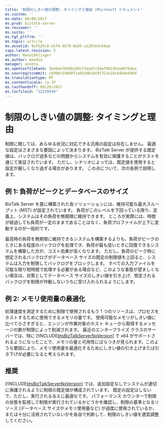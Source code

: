 ```yaml
---
title: '制限のしきい値の調整: タイミングと理由 |Microsoft ドキュメント'
ms.custom: ''
ms.date: 06/08/2017
ms.prod: biztalk-server
ms.reviewer: ''
ms.suite: ''
ms.tgt_pltfrm: ''
ms.topic: article
ms.assetid: 9afb26c8-e5f4-4b78-9a45-a1263e3cb6ab
caps.latest.revision: 5
author: MandiOhlinger
ms.author: mandia
manager: anneta
ms.openlocfilehash: 3b49ae78d4b2d0cf2dabfc69af9023b1e8676dea
ms.sourcegitcommit: cb908c540d8f1a692d01dc8f313e16cb4b4e696d
ms.translationtype: MT
ms.contentlocale: ja-JP
ms.lasthandoff: 09/20/2017
ms.locfileid: "22229930"
---
```

# <a name="adjusting-throttling-thresholds-when-and-why"></a>制限のしきい値の調整: タイミングと理由
制限に関しては、あらゆる状況に対応できる汎用の設定は存在しません。 最適な設定はさまざまな要因によって決まります。 BizTalk Server が提供する既定値は、バックログ過多などの問題からシステムを有効に保護することがテストを通じて実証されています。 ただし、シナリオによっては、既定値を使用すると設定が厳しくなり過ぎる場合があります。 この点について、次の各例で説明します。  
  
## <a name="example-1-peak-loads-and-database-size"></a>例 1: 負荷がピークとデータベースのサイズ  
 BizTalk Server を基に構築された各ソリューションには、維持可能な最大スループット (MST) が設定されています。 負荷がこのレベルを下回っている限り、定義上、システムはその負荷を無期限に維持できます。 ところが実際には、時間が経過しても負荷が一定のままであることはなく、負荷プロファイルが上下に変動するのが一般的です。  
  
 最高時の負荷を無期限に維持できるシステムを構築するよりも、負荷がピークのときにある程度のバックログを処理でき、負荷が最も低いときに回復できるシステムを構築した方が、コスト効果が高くなります。 ただし、負荷のピーク時に想定されるバックログがデータベース サイズの既定の制限値を上回ると、システムは入力を制限してバックログをブロックします。 すべての入力ファイルを可能な限り短時間で処理する必要がある場合など、このような事態が望ましくない場合は、対策としてデータベース サイズのしきい値を引き上げ、想定されるバックログを制限が作動しないうちに受け入れられるようにします。  
  
## <a name="example-2-memory-usage-optimization"></a>例 2: メモリ使用量の最適化  
 処理速度を測定するために制限で使用されるもう 1 つのリソースは、プロセスをホストするために使用できるメモリの量です。 使用可能なメモリがしきい値に比べて小さすぎると、エンジンが作業対象のホスト キューから取得するメッセージの数が制限によって削減されます。 最近のエンタープライズ クラスのサーバーでは、特に [!INCLUDE[btsBizTalkServerNoVersion](../includes/btsbiztalkservernoversion-md.md)] で x64 がサポートされるようになったことで、メモリの量と可用性にばらつきが見られます。このような要因により、メモリ使用量を最適化するためにしきい値の引き上げまたは引き下げが必要になると考えられます。  
  
## <a name="recommendation"></a>推奨  
 [!INCLUDE[btsBizTalkServerNoVersion](../includes/btsbiztalkservernoversion-md.md)] では、追加設定なしでシステムが適切に保護されるように制限の既定値が構成されています。 既定の設定はしないで、ただし、実行される与えに最適なです。 パフォーマンス カウンターで制限の状態を監視して制限が実行されているかどうかを確認し、制限の基準となるリソース (データベース サイズやメモリ使用量など) が過度に使用されているか、または十分に活用されていないかを各自で判断して、制限のしきい値を適宜調整してください。
